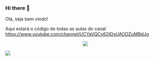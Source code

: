 ### Hi there 👋

Olá, seja bem vindo!

Aqui estará o código de todas as aulas do canal https://www.youtube.com/channel/UCYaVQCv62tDsUAODZuMBdJg

<p align="center">
  <img src="https://github-readme-stats.vercel.app/api/top-langs/?username=PedroDevOliveira&layout=compact&theme=dracula" />
</p>

![](https://komarev.com/ghpvc/?username=PedroDevOliveira&color=green)


